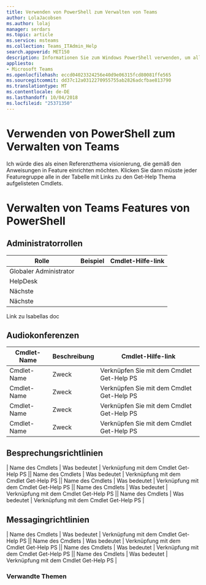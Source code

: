 ```yaml
---
title: Verwenden von PowerShell zum Verwalten von Teams
author: LolaJacobsen
ms.author: lolaj
manager: serdars
ms.topic: article
ms.service: msteams
ms.collection: Teams_ITAdmin_Help
search.appverid: MET150
description: Informationen Sie zum Windows PowerShell verwenden, um alle Features von Microsoft-Teams verwalten.
appliesto:
- Microsoft Teams
ms.openlocfilehash: eccd04023324256e40d9e06315fcd80081ffe565
ms.sourcegitcommit: dd37c12a0312270955755ab2826adcfbae813790
ms.translationtype: MT
ms.contentlocale: de-DE
ms.lasthandoff: 10/04/2018
ms.locfileid: "25371350"
---
```

# <a name="using-powershell-to-manage-teams"></a>Verwenden von PowerShell zum Verwalten von Teams
Ich würde dies als einen Referenzthema visionierung, die gemäß den Anweisungen in Feature einrichten möchten. Klicken Sie dann müsste jeder Featuregruppe alle in der Tabelle mit Links zu den Get-Help Thema aufgelisteten Cmdlets.

# <a name="managing-teams-features-using-powershell"></a>Verwalten von Teams Features von PowerShell

## <a name="admin-roles"></a>Administratorrollen

|Rolle |Beispiel |Cmdlet-Hilfe-link  |
|---------|---------|---------|
|Globaler Administrator     |         |         |
|HelpDesk     |         |         |
|Nächste   |         |         |
|Nächste     |         |         |

Link zu Isabellas doc

## <a name="audio-conferencing"></a>Audiokonferenzen

|Cmdlet-Name |Beschreibung |Cmdlet-Hilfe-link  |
|---------|---------|---------|
|Cmdlet-Name   |    Zweck  |    Verknüpfen Sie mit dem Cmdlet Get-Help PS     |
|Cmdlet-Name   |    Zweck  |    Verknüpfen Sie mit dem Cmdlet Get-Help PS     |
|Cmdlet-Name   |    Zweck  |    Verknüpfen Sie mit dem Cmdlet Get-Help PS     |
|Cmdlet-Name   |    Zweck  |    Verknüpfen Sie mit dem Cmdlet Get-Help PS     |

## <a name="meeting-policies"></a>Besprechungsrichtlinien
| Name des Cmdlets |    Was bedeutet |    Verknüpfung mit dem Cmdlet Get-Help PS || Name des Cmdlets |    Was bedeutet |    Verknüpfung mit dem Cmdlet Get-Help PS || Name des Cmdlets |    Was bedeutet |    Verknüpfung mit dem Cmdlet Get-Help PS || Name des Cmdlets |    Was bedeutet |    Verknüpfung mit dem Cmdlet Get-Help PS || Name des Cmdlets |    Was bedeutet |    Verknüpfung mit dem Cmdlet Get-Help PS |

## <a name="messaging-policies"></a>Messagingrichtlinien
| Name des Cmdlets |    Was bedeutet |    Verknüpfung mit dem Cmdlet Get-Help PS || Name des Cmdlets |    Was bedeutet |    Verknüpfung mit dem Cmdlet Get-Help PS || Name des Cmdlets |    Was bedeutet |    Verknüpfung mit dem Cmdlet Get-Help PS || Name des Cmdlets |    Was bedeutet |    Verknüpfung mit dem Cmdlet Get-Help PS |

### <a name="related-topics"></a>Verwandte Themen